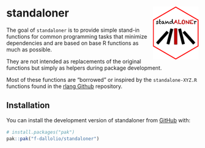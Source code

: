 
<!-- README.md is generated from README.Rmd. Please edit that file -->

# standaloner <img src="man/figures/logo.png" align="right" />

<!-- badges: start -->
<!-- badges: end -->

The goal of `standaloner` is to provide simple stand-in functions for
common programming tasks that minimize dependencies and are based on
base R functions as much as possible.

They are not intended as replacements of the original functions but
simply as helpers during package development.

Most of these functions are “borrowed” or inspired by the
`standalone-XYZ.R` functions found in the [rlang
Github](https://github.com/r-lib/rlang/tree/main/R) repository.

## Installation

You can install the development version of standaloner from
[GitHub](https://github.com/) with:

``` r
# install.packages("pak")
pak::pak("f-dallolio/standaloner")
```
